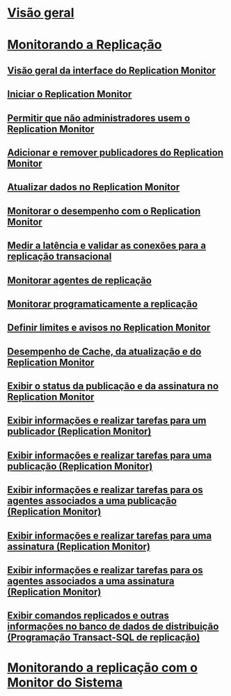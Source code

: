 # [Visão geral](monitoring-replication.md)  
# [Monitorando a Replicação](monitoring-replication-overview.md)  
## [Visão geral da interface do Replication Monitor](overview-of-the-replication-monitor-interface.md)  
## [Iniciar o Replication Monitor](start-the-replication-monitor.md)  
## [Permitir que não administradores usem o Replication Monitor](allow-non-administrators-to-use-replication-monitor.md)  
## [Adicionar e remover publicadores do Replication Monitor](add-and-remove-publishers-from-replication-monitor.md)  
## [Atualizar dados no Replication Monitor](refresh-data-in-replication-monitor.md)  
## [Monitorar o desempenho com o Replication Monitor](monitor-performance-with-replication-monitor.md)  
## [Medir a latência e validar as conexões para a replicação transacional](measure-latency-and-validate-connections-for-transactional-replication.md)  
## [Monitorar agentes de replicação](monitor-replication-agents.md)  
## [Monitorar programaticamente a replicação](programmatically-monitor-replication.md)  
## [Definir limites e avisos no Replication Monitor](set-thresholds-and-warnings-in-replication-monitor.md)  
## [Desempenho de Cache, da atualização e do Replication Monitor](caching-refresh-and-replication-monitor-performance.md)  
## [Exibir o status da publicação e da assinatura no Replication Monitor](view-publication-and-subscription-status-in-replication-monitor.md)  
## [Exibir informações e realizar tarefas para um publicador (Replication Monitor)](view-information-and-perform-tasks-for-a-publisher-replication-monitor.md)  
## [Exibir informações e realizar tarefas para uma publicação (Replication Monitor)](view-information-and-perform-tasks-for-a-publication-replication-monitor.md)  
## [Exibir informações e realizar tarefas para os agentes associados a uma publicação (Replication Monitor)](view-information-and-perform-tasks-for-publication-agents.md)  
## [Exibir informações e realizar tarefas para uma assinatura (Replication Monitor)](view-information-and-perform-tasks-for-a-subscription-replication-monitor.md)  
## [Exibir informações e realizar tarefas para os agentes associados a uma assinatura (Replication Monitor)](view-information-and-perform-tasks-for-subscription-agents.md)  
## [Exibir comandos replicados e outras informações no banco de dados de distribuição (Programação Transact-SQL de replicação)](view-replicated-commands-and-information-in-distribution-database.md)  
# [Monitorando a replicação com o Monitor do Sistema](monitoring-replication-with-system-monitor.md)  
